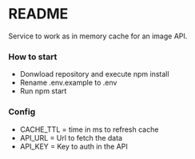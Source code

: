# README

Service to work as in memory cache for an image API.

### How to start

- Donwload repository and execute npm install
- Rename .env.example to .env
- Run npm start

### Config

- CACHE_TTL = time in ms to refresh cache
- API_URL = Url to fetch the data
- API_KEY = Key to auth in the API
